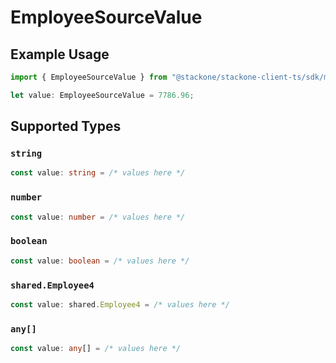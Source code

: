 # EmployeeSourceValue

## Example Usage

```typescript
import { EmployeeSourceValue } from "@stackone/stackone-client-ts/sdk/models/shared";

let value: EmployeeSourceValue = 7786.96;
```

## Supported Types

### `string`

```typescript
const value: string = /* values here */
```

### `number`

```typescript
const value: number = /* values here */
```

### `boolean`

```typescript
const value: boolean = /* values here */
```

### `shared.Employee4`

```typescript
const value: shared.Employee4 = /* values here */
```

### `any[]`

```typescript
const value: any[] = /* values here */
```

